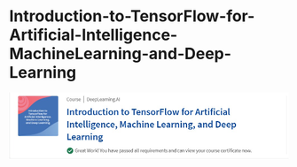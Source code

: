 # Introduction-to-TensorFlow-for-Artificial-Intelligence-MachineLearning-and-Deep-Learning
<img src="courseimg.jpeg" />
